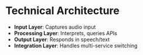 # Technical Architecture


- **Input Layer**: Captures audio input  
- **Processing Layer**: Interprets, queries APIs  
- **Output Layer**: Responds in speech/text  
- **Integration Layer**: Handles multi-service switching  
